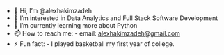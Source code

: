 - 👋 Hi, I’m @alexhakimzadeh
- 👀 I’m interested in Data Analytics and Full Stack Software Development
- 🌱 I’m currently learning more about Python
- 📫 How to reach me:
		- email: alexhakimzadeh@gmail.com
- ⚡ Fun fact:
		- I played basketball my first year of college.

<!---
alexhakimzadeh/alexhakimzadeh is a ✨ special ✨ repository because its `README.md` (this file) appears on your GitHub profile.
You can click the Preview link to take a look at your changes.
--->
